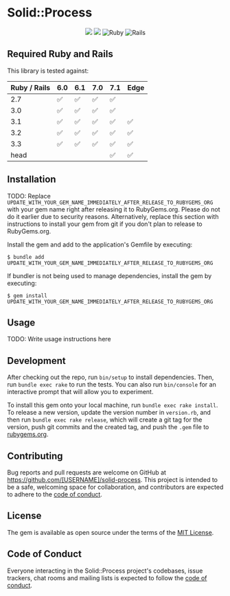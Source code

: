# Solid::Process

<p align="center">
  <a href="https://codeclimate.com/github/serradura/solid-process/maintainability"><img src="https://api.codeclimate.com/v1/badges/643a53e99bb591321c9f/maintainability" /></a>
  <a href="https://codeclimate.com/github/serradura/solid-process/test_coverage"><img src="https://api.codeclimate.com/v1/badges/643a53e99bb591321c9f/test_coverage" /></a>
  <img src="https://img.shields.io/badge/Ruby%20%3E%3D%202.7%2C%20%3C%3D%20Head-ruby.svg?colorA=444&colorB=333" alt="Ruby">
  <img src="https://img.shields.io/badge/Rails%20%3E%3D%206.0%2C%20%3C%3D%20Edge-rails.svg?colorA=444&colorB=333" alt="Rails">
</p>

## Required Ruby and Rails

This library is tested against:

| Ruby / Rails | 6.0 | 6.1 | 7.0 | 7.1 | Edge |
|--------------|-----|-----|-----|-----|------|
| 2.7          | ✅  | ✅  | ✅  | ✅   |      |
| 3.0          | ✅  | ✅  | ✅  | ✅   |      |
| 3.1          | ✅  | ✅  | ✅  | ✅   | ✅   |
| 3.2          | ✅  | ✅  | ✅  | ✅   | ✅   |
| 3.3          | ✅  | ✅  | ✅  | ✅   | ✅   |
| head         |    |    |    | ✅   | ✅   |

## Installation

TODO: Replace `UPDATE_WITH_YOUR_GEM_NAME_IMMEDIATELY_AFTER_RELEASE_TO_RUBYGEMS_ORG` with your gem name right after releasing it to RubyGems.org. Please do not do it earlier due to security reasons. Alternatively, replace this section with instructions to install your gem from git if you don't plan to release to RubyGems.org.

Install the gem and add to the application's Gemfile by executing:

    $ bundle add UPDATE_WITH_YOUR_GEM_NAME_IMMEDIATELY_AFTER_RELEASE_TO_RUBYGEMS_ORG

If bundler is not being used to manage dependencies, install the gem by executing:

    $ gem install UPDATE_WITH_YOUR_GEM_NAME_IMMEDIATELY_AFTER_RELEASE_TO_RUBYGEMS_ORG

## Usage

TODO: Write usage instructions here

## Development

After checking out the repo, run `bin/setup` to install dependencies. Then, run `bundle exec rake` to run the tests. You can also run `bin/console` for an interactive prompt that will allow you to experiment.

To install this gem onto your local machine, run `bundle exec rake install`. To release a new version, update the version number in `version.rb`, and then run `bundle exec rake release`, which will create a git tag for the version, push git commits and the created tag, and push the `.gem` file to [rubygems.org](https://rubygems.org).

## Contributing

Bug reports and pull requests are welcome on GitHub at https://github.com/[USERNAME]/solid-process. This project is intended to be a safe, welcoming space for collaboration, and contributors are expected to adhere to the [code of conduct](https://github.com/[USERNAME]/solid-process/blob/master/CODE_OF_CONDUCT.md).

## License

The gem is available as open source under the terms of the [MIT License](https://opensource.org/licenses/MIT).

## Code of Conduct

Everyone interacting in the Solid::Process project's codebases, issue trackers, chat rooms and mailing lists is expected to follow the [code of conduct](https://github.com/[USERNAME]/solid-process/blob/master/CODE_OF_CONDUCT.md).
